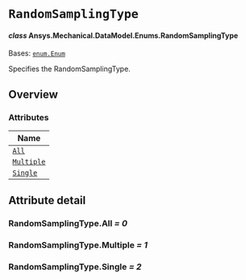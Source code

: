 # `RandomSamplingType`

<a id="ansys.mechanical.stubs.v242.Ansys.Mechanical.DataModel.Enums.RandomSamplingType"></a>

#### *class* Ansys.Mechanical.DataModel.Enums.RandomSamplingType

Bases: [`enum.Enum`](https://docs.python.org/3/library/enum.html#enum.Enum)

Specifies the RandomSamplingType.

<!-- !! processed by numpydoc !! -->

<a id="overview"></a>

## Overview

### Attributes

| Name |
| ---------------------------------------------------------------------------------------------------------------------- |
| [`All`](#RandomSamplingType.All) |
| [`Multiple`](#RandomSamplingType.Multiple) |
| [`Single`](#RandomSamplingType.Single) |

<a id="attribute-detail"></a>

## Attribute detail

<a id="RandomSamplingType.All"></a>

### RandomSamplingType.All *= 0*

<a id="RandomSamplingType.Multiple"></a>

### RandomSamplingType.Multiple *= 1*

<a id="RandomSamplingType.Single"></a>

### RandomSamplingType.Single *= 2*


